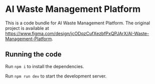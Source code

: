 
  # AI Waste Management Platform

  This is a code bundle for AI Waste Management Platform. The original project is available at https://www.figma.com/design/jcODqzCufXezbfPxQPJArX/AI-Waste-Management-Platform.

  ## Running the code

  Run `npm i` to install the dependencies.

  Run `npm run dev` to start the development server.
  